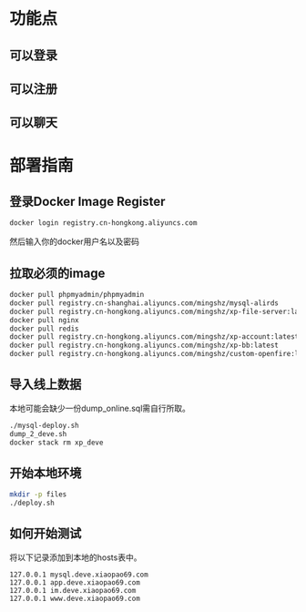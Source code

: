 # 功能点
## 可以登录
## 可以注册
## 可以聊天
# 部署指南
## 登录Docker Image Register
```bash
docker login registry.cn-hongkong.aliyuncs.com
```
然后输入你的docker用户名以及密码
## 拉取必须的image
```bash
docker pull phpmyadmin/phpmyadmin
docker pull registry.cn-shanghai.aliyuncs.com/mingshz/mysql-alirds
docker pull registry.cn-hongkong.aliyuncs.com/mingshz/xp-file-server:latest
docker pull nginx
docker pull redis
docker pull registry.cn-hongkong.aliyuncs.com/mingshz/xp-account:latest
docker pull registry.cn-hongkong.aliyuncs.com/mingshz/xp-bb:latest
docker pull registry.cn-hongkong.aliyuncs.com/mingshz/custom-openfire:latest
```
## 导入线上数据
本地可能会缺少一份dump_online.sql需自行所取。
```bash
./mysql-deploy.sh
dump_2_deve.sh
docker stack rm xp_deve
```
## 开始本地环境
```bash
mkdir -p files
./deploy.sh
```
## 如何开始测试
将以下记录添加到本地的hosts表中。
```
127.0.0.1 mysql.deve.xiaopao69.com
127.0.0.1 app.deve.xiaopao69.com
127.0.0.1 im.deve.xiaopao69.com
127.0.0.1 www.deve.xiaopao69.com
```

